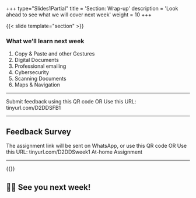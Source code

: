 +++
type="Slides1Partial"
title = 'Section: Wrap-up'
description = 'Look ahead to see what we will cover next week'
weight = 10
+++

{{< slide template="section" >}}

### What we’ll learn next week

1. Copy & Paste and other Gestures
1. Digital Documents
1. Professional emailing
1. Cybersecurity
1. Scanning Documents
1. Maps & Navigation

---

Submit feedback using this QR code
OR
Use this URL: tinyurl.com/D2DDSFB1

---

## Feedback Survey

The assignment link will be sent on WhatsApp, or use this QR code
OR
Use this URL: tinyurl.com/D2DDSweek1
At-home Assignment

---

{{<slide template="section">}}

## 👋🏽 See you next week!
